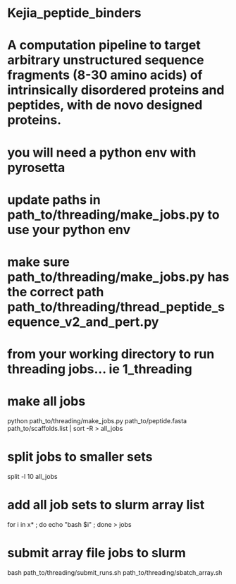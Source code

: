 # Kejia_peptide_binders

# A computation pipeline to target arbitrary unstructured sequence fragments (8-30 amino acids) of intrinsically disordered proteins and peptides, with de novo designed proteins.

# you will need a python env with pyrosetta
# update paths in path_to/threading/make_jobs.py to use your python env
# make sure path_to/threading/make_jobs.py has the correct path path_to/threading/thread_peptide_sequence_v2_and_pert.py
# from your working directory to run threading jobs... ie 1_threading

# make all jobs
python path_to/threading/make_jobs.py path_to/peptide.fasta path_to/scaffolds.list | sort -R > all_jobs
# split jobs to smaller sets
split -l 10 all_jobs
# add all job sets to slurm array list
for i in x* ; do echo "bash $i" ; done > jobs

# submit array file jobs to slurm
bash path_to/threading/submit_runs.sh path_to/threading/sbatch_array.sh


